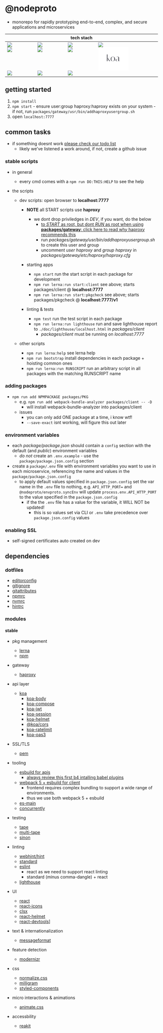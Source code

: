 # @nodeproto
  - monorepo for rapidly prototyping end-to-end, complex, and secure applications and microservices


| tech stach |
| :----------: |
| <img src="https://webpack.js.org/site-logo.1fcab817090e78435061.svg" width="100" align="left" /><img src="https://www.openapis.org/wp-content/uploads/sites/3/2018/02/OpenAPI_Logo_Pantone-1.png" width="100" align="left" /><img src="https://cdn.haproxy.com/wp-content/uploads/2017/10/haproxy-weblogo.png" width="100" align="left" /><img src="https://nodejs.org/static/images/logo.svg" width="100" align="left" /><img src="https://github.com/evanw/esbuild/raw/master/images/wordmark.svg" width="100" align="left" /><img src="https://avatars.githubusercontent.com/u/5429470?s=200&v=4" width="100" align="left" /><img src="https://hero35.com/stacks/react.svg" width="100" align="left" /><img src="https://raw.githubusercontent.com/koajs/koa/master/docs/logo.png" width="100" align="left" /><img src="https://user-images.githubusercontent.com/645641/79596653-38f81200-80e1-11ea-98cd-1c6a3bb5de51.png" width="100" align="left" /><img src="https://cdn.rawgit.com/standard/standard/master/badge.svg" width="100" align="left" /><img src="https://camo.githubusercontent.com/32657601b349b558831f32c553cb2c7734cb5ae89a2e8340afa314ea3b2116a0/68747470733a2f2f6d696c6c696772616d2e696f2f696d616765732f7468756d626e61696c2e706e67" width="100" align="left" />|


## getting started
  1. `npm install`
  2. `npm start`
    - ensure user:group haproxy:haproxy exists on your system
    - if not, run `packages/gateway/usr/bin/addhaproxyusergroup.sh`
  3. open `localhost:7777`

## common tasks
  - if something doesnt work [please check our todo list](./doc/todos.md)
    - likely we've listened a work around, if not, create a github issue
### stable scripts
  - in general
    - every cmd comes with a `npm run DO:THIS:HELP` to see the help

  - the scripts
    - dev scripts: open browser to **localhost:7777**
      - **NOTE** all START scripts use **haproxy**
        - we dont drop priviledges in *DEV*, if you want, do the below
          - [to *START* as root, but dont *RUN* as root when using **packages/gateway**: click here to read why haproxy recommends this](https://cbonte.github.io/haproxy-dconv/2.4/management.html#13)
          - run *packages/gateway/usr/bin/addhaproxyusergroup.sh* to create this user and group
          - uncomment *user haproxy* and *group haproxy* in *packages/gateway/etc/haproxy/haproxy.cfg*

      - starting apps
        - `npm start` run the start script in each package for development
        - `npm run lerna:run start:client` see above; starts packages/client @ **localhost:7777**
        - `npm run lerna:run start:pkgcheck` see above; starts packages/pkgcheck @ **localhost:7777/v1**

      - linting & tests
        - `npm test` run the test script in each package
        - `npm run lerna:run lighthouse` run and save lighthouse report to `./doc/lighthouse/localhost.html` in *packages/client*
          - *packages/client* must be running on *localhost:7777*

    - other scripts
      - `npm run lerna:help` see lerna help
      - `npm run bootstrap` install dependencies in each package + hoisting common ones
      - `npm run lerna:run RUNSCRIPT` run an arbitrary script in all packages with the matching RUNSCRIPT name

### adding packages
  - `npm run add NPMPACKAGE packages/PKG`
    - e.g. `npm run add webpack-bundle-analyzer packages/client -- -D`
      - will install webpack-bundle-analyzer into packages/client
    - issues
      - you can only add ONE package at a time, i know wtf!
      - `--save-exact` isnt working, will figure this out later


### environment variables
  - each *package/package.json* should contain a `config` section with the default (and *public*) environment variables
    - *do not* create an `.env.example` - use the `package/package.json.config` section
  - create a `package/.env` file with environment variables you want to use in each microservice, referencing the name and values in the `package/package.json.config`
    - to apply default values specified in `package.json.config` set the var name in the `.env` file to nothing, e.g. `API_HTTP_PORT=` and `@nodeproto/envproto.syncEnv` will update `process.env.API_HTTP_PORT` to the value specified in the `package.json.config`
      - if the the `.env` file has a value for the variable, it WILL NOT be updated!
        - this is so values set via CLI or `.env` take precedence over `package.json.config` values

### enabling SSL
  - self-signed certificates auto created on dev

## dependencies
### dotfiles
  - [editorconfig](https://editorconfig.org/)
  - [gitignore](https://git-scm.com/docs/gitignore)
  - [gitattributes](https://git-scm.com/docs/gitattributes)
  - [npmrc](https://docs.npmjs.com/cli/v7/configuring-npm/npmrc)
  - [nvmrc](https://github.com/nvm-sh/nvm)
  - [hintrc](https://github.com/webhintio/hint/blob/main/packages/hint/docs/user-guide/configuring-webhint/summary.md)



### modules
#### stable
  - pkg management
    - [lerna](https://github.com/lerna/lerna/tree/main/commands)
    - [npm](npmjs.com/)

  - gateway
    - [haproxy](https://cbonte.github.io/haproxy-dconv/2.4/management.html)

  - api layer
    - [koa](https://koajs.com/#introduction)
      - [koa-body](https://github.com/koajs/koa-body/blob/9b00b40adbfc40a5f5f73efbc88108adf66bcf8b/index.js#L75)
      - [koa-compose](https://github.com/koajs/compose/blob/25568a36509fefc58914bc2a7600f787b16aa0df/index.js#L19)
      - [koa-jwt](https://github.com/koajs/jwt#example)
      - [koa-session](https://github.com/koajs/session#example)
      - [koa-helmet](https://github.com/venables/koa-helmet)
      - [@koa/cors](https://github.com/koajs/cors)
      - [koa-ratelimit](https://github.com/koajs/ratelimit)
      - [koa-oas3](https://github.com/atlassian/koa-oas3)

  - SSL/TLS
    - [pem](https://github.com/Dexus/pem/blob/master/test/pem.spec.js)

  - tooling
    - [esbuild for apis](https://esbuild.github.io)
      - [always review this first b4 intalling babel plugins](https://esbuild.github.io/content-types/#javascript)
    - [webpack 5 + esbuild for client](https://webpack.js.org/)
      - frontend requires complex bundling to support a wide range of environments.
      - thus we use both webpack 5 + esbuild
    - [es-main](https://github.com/tschaub/es-main/blob/main/test.js)
    - [concurrently](https://github.com/kimmobrunfeldt/concurrently)

  - testing
    - [tape](https://github.com/substack/tape)
    - [multi-tape](https://github.com/mattiash/node-multi-tape)
    - [sinon](https://sinonjs.org/)

  - linting
    - [webhint/hint](https://github.com/webhintio/hint)
    - [standard](https://standardjs.com/#table-of-contents)
    - [eslint](https://eslint.org/docs/user-guide/configuring/)
      - react as we need to support react linting
      - standard (minus comma-dangle) + react
    - [lighthouse](https://github.com/GoogleChrome/lighthouse#cli-options)

  - UI
    - [react](https://reactjs.org)
    - [react-icons](https://react-icons.github.io/react-icons/)
    - [clsx](https://github.com/lukeed/clsx)
    - [react-helmet](https://github.com/nfl/react-helmet)
    - [react-devtools](https://www.npmjs.com/package/react-devtools)]


  - text & internationalization
    - [messageformat](https://github.com//messageformat)

  - feature detection
    - [modernizr](https://modernizr.com/download?setclasses)

  - css
    - [normalize.css](https://github.com/necolas/normalize.css/)
    - [milligram](https://milligram.io/)
    - [styled-components](https://styled-components.com/docs)

  - micro interactions & animations
    - [animate.css](https://animate.style/)

  - accessbility
    - [reakit](https://reakit.io/)
